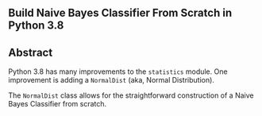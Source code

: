 Build Naive Bayes Classifier From Scratch in Python 3.8
-------

Abstract
-----

Python 3.8 has many improvements to the `statistics` module. One improvement is adding a `NormalDist` (aka, Normal Distribution).

The `NormalDist` class allows for the straightforward construction of a Naive Bayes Classifier from scratch. 
